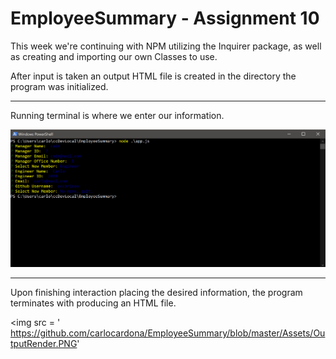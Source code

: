 # EmployeeSummary - Assignment 10

This week we're continuing with NPM utilizing the Inquirer package, as well as creating and importing our own Classes to use.

After input is taken an output HTML file is created in the directory the program was initialized. 

---
Running terminal is where we enter our information.

<img src = 'https://github.com/carlocardona/EmployeeSummary/blob/master/Assets/Terminal.PNG'>

---

Upon finishing interaction placing the desired information, the program terminates with producing an HTML file.

<img src = ' https://github.com/carlocardona/EmployeeSummary/blob/master/Assets/OutputRender.PNG'
